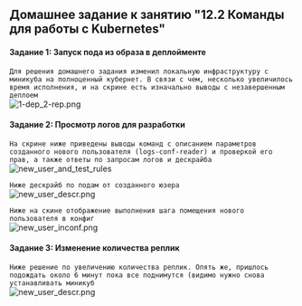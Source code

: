 ## Домашнее задание к занятию "12.2 Команды для работы с Kubernetes"

#### Задание 1: Запуск пода из образа в деплойменте

```Для решения домашнего задания изменил локальную инфраструктуру с миникуба на полноценный кубернет. В связи с чем, несколько увеличилось время исполнения, и на скрине есть изначально выводы с незавершенным деплоем```  
![1-dep_2-rep.png](https://github.com/alsxs/devops_dz/blob/main/devkub/12.2/pics/1-dep_2-rep.png)


#### Задание 2: Просмотр логов для разработки

```На скрине ниже приведены выводы команд с описанием параметров созданного нового пользователя (logs-conf-reader) и проверкой его прав, а также ответы по запросам логов и дескрайба```  
![new_user_and_test_rules](https://github.com/alsxs/devops_dz/blob/main/devkub/12.2/pics/new_user_and_test_rules.png)

```Ниже дескрайб по подам от созданного юзера```  
![new_user_descr.png](https://github.com/alsxs/devops_dz/blob/main/devkub/12.2/pics/new_user_descr.png)

```Ниже на скине отображение выполнения шага помещения нового пользователя в конфиг```  
![new_user_inconf.png](https://github.com/alsxs/devops_dz/blob/main/devkub/12.2/pics/new_user_inconf.png)

#### Задание 3: Изменение количества реплик

```Ниже решение по увеличению количества реплик. Опять же, пришлось подождать около 6 минут пока все поднимутся (видимо нужно снова устанавливать миникуб```  
![new_user_descr.png](https://github.com/alsxs/devops_dz/blob/main/devkub/12.2/pics/new_user_descr.png)

